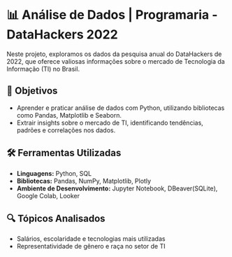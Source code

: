 # 📊 Análise de Dados | Programaria - DataHackers 2022

Neste projeto, exploramos os dados da pesquisa anual do DataHackers de 2022, que oferece valiosas informações sobre o mercado de Tecnologia da Informação (TI) no Brasil.

## 🎯 Objetivos

- Aprender e praticar análise de dados com Python, utilizando bibliotecas como Pandas, Matplotlib e Seaborn.
- Extrair insights sobre o mercado de TI, identificando tendências, padrões e correlações nos dados.

## 🛠️ Ferramentas Utilizadas

- **Linguagens:** Python, SQL
- **Bibliotecas:** Pandas, NumPy, Matplotlib, Plotly
- **Ambiente de Desenvolvimento:** Jupyter Notebook, DBeaver(SQLite), Google Colab, Looker

## 🔍 Tópicos Analisados

- Salários, escolaridade e tecnologias mais utilizadas
- Representatividade de gênero e raça no setor de TI


